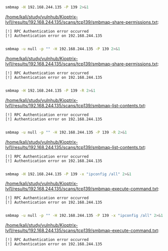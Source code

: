 ```bash
smbmap -H 192.168.244.135 -P 139 2>&1
```

[/home/kali/study/vulnhub/Kioptrix-lvl1/results/192.168.244.135/scans/tcp139/smbmap-share-permissions.txt](file:///home/kali/study/vulnhub/Kioptrix-lvl1/results/192.168.244.135/scans/tcp139/smbmap-share-permissions.txt):

```
[!] RPC Authentication error occurred
[!] Authentication error on 192.168.244.135


```
```bash
smbmap -u null -p "" -H 192.168.244.135 -P 139 2>&1
```

[/home/kali/study/vulnhub/Kioptrix-lvl1/results/192.168.244.135/scans/tcp139/smbmap-share-permissions.txt](file:///home/kali/study/vulnhub/Kioptrix-lvl1/results/192.168.244.135/scans/tcp139/smbmap-share-permissions.txt):

```
[!] RPC Authentication error occurred
[!] Authentication error on 192.168.244.135


```
```bash
smbmap -H 192.168.244.135 -P 139 -R 2>&1
```

[/home/kali/study/vulnhub/Kioptrix-lvl1/results/192.168.244.135/scans/tcp139/smbmap-list-contents.txt](file:///home/kali/study/vulnhub/Kioptrix-lvl1/results/192.168.244.135/scans/tcp139/smbmap-list-contents.txt):

```
[!] RPC Authentication error occurred
[!] Authentication error on 192.168.244.135


```
```bash
smbmap -u null -p "" -H 192.168.244.135 -P 139 -R 2>&1
```

[/home/kali/study/vulnhub/Kioptrix-lvl1/results/192.168.244.135/scans/tcp139/smbmap-list-contents.txt](file:///home/kali/study/vulnhub/Kioptrix-lvl1/results/192.168.244.135/scans/tcp139/smbmap-list-contents.txt):

```
[!] RPC Authentication error occurred
[!] Authentication error on 192.168.244.135


```
```bash
smbmap -H 192.168.244.135 -P 139 -x "ipconfig /all" 2>&1
```

[/home/kali/study/vulnhub/Kioptrix-lvl1/results/192.168.244.135/scans/tcp139/smbmap-execute-command.txt](file:///home/kali/study/vulnhub/Kioptrix-lvl1/results/192.168.244.135/scans/tcp139/smbmap-execute-command.txt):

```
[!] RPC Authentication error occurred
[!] Authentication error on 192.168.244.135


```
```bash
smbmap -u null -p "" -H 192.168.244.135 -P 139 -x "ipconfig /all" 2>&1
```

[/home/kali/study/vulnhub/Kioptrix-lvl1/results/192.168.244.135/scans/tcp139/smbmap-execute-command.txt](file:///home/kali/study/vulnhub/Kioptrix-lvl1/results/192.168.244.135/scans/tcp139/smbmap-execute-command.txt):

```
[!] RPC Authentication error occurred
[!] Authentication error on 192.168.244.135


```

